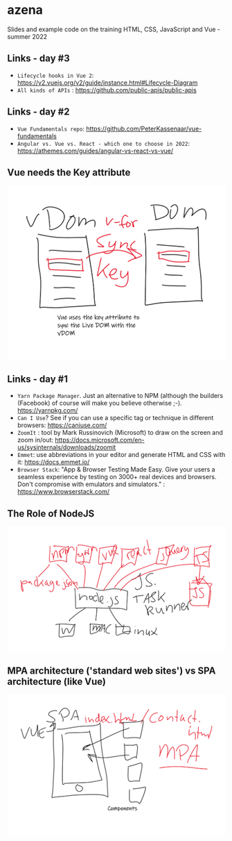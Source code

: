 # azena
Slides and example code on the training HTML, CSS, JavaScript and Vue - summer 2022

## Links - day  #3
- `Lifecycle hooks in Vue 2`: https://v2.vuejs.org/v2/guide/instance.html#Lifecycle-Diagram
- `All kinds of APIs` : https://github.com/public-apis/public-apis

## Links - day  #2
- `Vue Fundamentals repo`: https://github.com/PeterKassenaar/vue-fundamentals
- `Angular vs. Vue vs. React - which one to choose in 2022`: https://athemes.com/guides/angular-vs-react-vs-vue/

## Vue needs the Key attribute
![Vue and the key attribute](examples/img/VueKey.png?raw=true "Vue and the role of Key")

## Links - day  #1
- `Yarn Package Manager`. Just an alternative to NPM (although the builders (Facebook) of course will make you believe otherwise ;-). https://yarnpkg.com/
- `Can I Use`? See if you can use a specific tag or technique in different browsers: https://caniuse.com/
- `ZoomIt` : tool by Mark Russinovich (Microsoft) to draw on the screen and zoom in/out: https://docs.microsoft.com/en-us/sysinternals/downloads/zoomit
- `Emmet`: use abbreviations in your editor and generate HTML and CSS with it: https://docs.emmet.io/
- `Browser Stack`: "App & Browser Testing Made Easy. Give your users a seamless experience by testing on 3000+ real devices and browsers. Don't compromise with emulators and simulators." : https://www.browserstack.com/

## The Role of NodeJS
![Role of NodeJS](examples/img/RoleOfNodeJS.png?raw=true "The Role of Node JS")

## MPA architecture ('standard web sites') vs SPA architecture (like Vue)
![MPA vs SAP](examples/img/SPAvsMPA.png?raw=true "SPA vs MPA Architecture")


